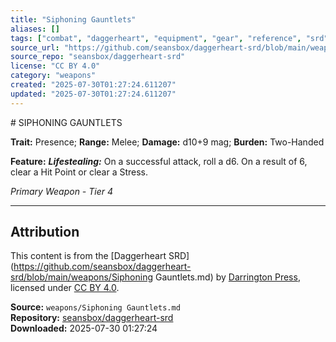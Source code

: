```yaml
---
title: "Siphoning Gauntlets"
aliases: []
tags: ["combat", "daggerheart", "equipment", "gear", "reference", "srd", "ttrpg", "weapon"]
source_url: "https://github.com/seansbox/daggerheart-srd/blob/main/weapons/Siphoning Gauntlets.md"
source_repo: "seansbox/daggerheart-srd"
license: "CC BY 4.0"
category: "weapons"
created: "2025-07-30T01:27:24.611207"
updated: "2025-07-30T01:27:24.611207"
---
```


﻿# SIPHONING GAUNTLETS

**Trait:** Presence; **Range:** Melee; **Damage:** d10+9 mag; **Burden:** Two-Handed

**Feature:** ***Lifestealing:*** On a successful attack, roll a d6. On a result of 6, clear a Hit Point or clear a Stress.

*Primary Weapon - Tier 4*

---

## Attribution

This content is from the [Daggerheart SRD](https://github.com/seansbox/daggerheart-srd/blob/main/weapons/Siphoning Gauntlets.md) by [Darrington Press](https://darringtonpress.com/), licensed under [CC BY 4.0](https://creativecommons.org/licenses/by/4.0/).

**Source:** `weapons/Siphoning Gauntlets.md`  
**Repository:** [seansbox/daggerheart-srd](https://github.com/seansbox/daggerheart-srd)  
**Downloaded:** 2025-07-30 01:27:24

